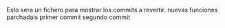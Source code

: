 Esto sera un fichero para mostrar los commits a revertir.
nuevas funciones parchadais
primer commit 
segundo commit
